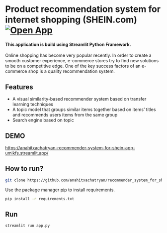 # Product recommendation system for internet shopping (SHEIN.com) [![Open App](https://img.shields.io/badge/Open-App-blue)](https://anahitxachatryan-recommender-system-for-shein-app-umikfs.streamlit.app/)

#### This application is build using **Streamlit** Python Framework.

Online shopping has become very popular recently. In order to create a smooth customer experience, e-commerce stores try to find new solutions to be on a competitive edge. One of the key success factors of an e-commerce shop is a quality recommendation system. 


## Features
- A visual similarity-based recommender system based on transfer learning techniques
- A topic model that groups similar items together based on items’ titles and recommends users items from the same group
- Search engine based on topic

## DEMO
https://anahitxachatryan-recommender-system-for-shein-app-umikfs.streamlit.app/

## How to run?
```bash
git clone https://github.com/anahitxachatryan/recommender_system_for_shein.git
```
Use the package manager [pip](https://pip.pypa.io/en/stable/) to install requirements.

```bash
pip install -r requirements.txt
```

## Run

```python
streamlit run app.py

